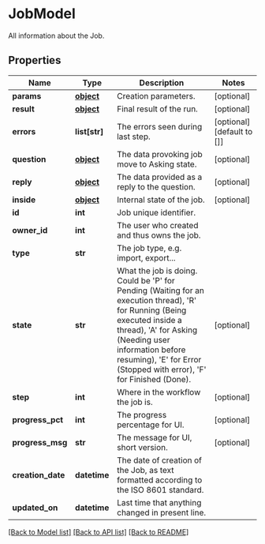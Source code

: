 # JobModel

All information about the Job.
## Properties
Name | Type | Description | Notes
------------ | ------------- | ------------- | -------------
**params** | [**object**](.md) | Creation parameters. | [optional] 
**result** | [**object**](.md) | Final result of the run. | [optional] 
**errors** | **list[str]** | The errors seen during last step. | [optional] [default to []]
**question** | [**object**](.md) | The data provoking job move to Asking state. | [optional] 
**reply** | [**object**](.md) | The data provided as a reply to the question. | [optional] 
**inside** | [**object**](.md) | Internal state of the job. | [optional] 
**id** | **int** | Job unique identifier. | 
**owner_id** | **int** | The user who created and thus owns the job.  | 
**type** | **str** | The job type, e.g. import, export...  | 
**state** | **str** | What the job is doing. Could be &#39;P&#39; for Pending (Waiting for an execution thread), &#39;R&#39; for Running (Being executed inside a thread), &#39;A&#39; for Asking (Needing user information before resuming), &#39;E&#39; for Error (Stopped with error), &#39;F&#39; for Finished (Done). | [optional] 
**step** | **int** | Where in the workflow the job is.  | [optional] 
**progress_pct** | **int** | The progress percentage for UI.  | [optional] 
**progress_msg** | **str** | The message for UI, short version.  | [optional] 
**creation_date** | **datetime** | The date of creation of the Job, as text formatted according to the ISO 8601 standard. | 
**updated_on** | **datetime** | Last time that anything changed in present line.  | 

[[Back to Model list]](../README.md#documentation-for-models) [[Back to API list]](../README.md#documentation-for-api-endpoints) [[Back to README]](../README.md)


